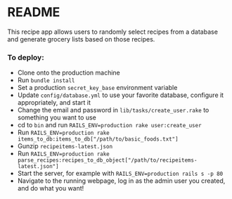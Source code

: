# README

This recipe app allows users to randomly select recipes from a database and generate grocery lists based on those recipes.

### To deploy:
* Clone onto the production machine
* Run `bundle install`
* Set a production `secret_key_base` environment variable
* Update `config/database.yml` to use your favorite database, configure it appropriately, and start it
* Change the email and password in `lib/tasks/create_user.rake` to something you want to use
* cd to `bin` and run `RAILS_ENV=production rake user:create_user`
* Run `RAILS_ENV=production rake items_to_db:items_to_db["/path/to/basic_foods.txt"]`
* Gunzip `recipeitems-latest.json`
* Run `RAILS_ENV=production rake parse_recipes:recipes_to_db_object["/path/to/recipeitems-latest.json"]`
* Start the server, for example with `RAILS_ENV=production rails s -p 80`
* Navigate to the running webpage, log in as the admin user you created, and do what you want!
